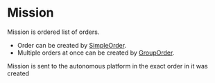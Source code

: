 
# Mission

Mission is ordered list of orders.

- Order can be created by [SimpleOrder].
- Multiple orders at once can be created by [GroupOrder].

Mission is sent to the autonomous platform in the exact order in it was created



[SimpleOrder]: ./SimpleOrder.md
[GroupOrder]: ./GroupOrder.md